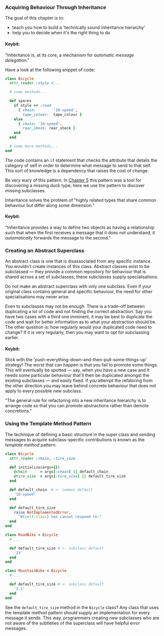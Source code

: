 ### Acquiring Behaviour Through Inheritance

The goal of this chapter is to:
* teach you how to build a 'technically sound inheritance hierarchy'
* help you to decide when it's the right thing to do

#### Keybit:

"Inheritance is, at its core, a mechanism for *automatic message delegation*."

Have a look at the following snippet of code:

```ruby
class Bicycle
  attr_reader :style #...

  # some methods...

  def spares
    if style == :road
      { chain:        '10-speed',
        tape_colour:  tape_colour }
    else
      { chain: '10-speed',
        rear_shock: rear_shock }
    end
  end

  # some more methods...
end
```

The code contains an `if` statement that checks the attribute that details the category of self in order to determine what message to send to that self. This sort of knowledge is a dependency that raises the cost of change.

Be very wary of this pattern. In [Chapter 5](https://github.com/NadiDami/keybits/blob/master/poodr_metz%2F5_duck_typing.md) this pattern was a tool for discovering a missing duck type; here we use the pattern to discover missing subclasses.

Inheritance solves the problem of "highly related types that share common behaviour but differ along some dimension."

#### Keybit:

"Inheritance provides a way to define two objects as having a relationship such that when the first receives a message that it does not understand, it *automatically* forwards the message to the second."

### Creating an Abstract Superclass

An abstract class is one that is disassociated from any specific instance. You wouldn't create instances of this class. Abstract classes exist to be subclassed — they provide a common repository for behaviour that is shared across a set of subclasses; these subclasses supply specialisations.

Do not make an abstract superclass with only one subclass. Even if your original class contains general and specific behaviour, the need for other specialisations may never arise.

Even to subclasses may not be enough. There is a trade-off between duplicating a lot of code and not finding the correct abstraction. Say you have two cases with a third one imminent, it may be best to duplicate the code and wait for better information as to what your abstraction should be. The other question is: how regularly would your duplicated code need to change? If it is very regularly, then you may want to opt for subclassing earlier.

#### Keybit:

Stick with the 'push-everything-down-and-then-pull-some-things-up' strategy! The worst that can happen is that you fail to promote some things. This will eventually be spotted — say, when you have a new case and it needs some particular behaviour that'll then be duplicated amongst the existing subclasses — and easily fixed. If you attempt the refatoring from the other direction you may leave behind concrete behaviour that does not apply to every possible new subclass.

"The general rule for refactoring into a new inheritance hierarchy is to arrange code so that you can promote abstractions rather than demote concretions."

### Using the Template Method Pattern

The technique of defining a basic structure in the super class and sending messages to acquire subclass-specific contributions is known as the *template method* pattern:

```ruby
class Bicycle
  attr_reader :chain, :tire_size

  def initialize(args={})
    @chain      = args[:chain] || default_chain
    @tire_size  = args[:tire_size] || default_tire_size
  end

  def default_chain  # <- common default
    '10-speed'
  end

  def default_tire_size
    raise NotImplementedError,
      "#{self.class} has cannot respond to:"
  end
end

class RoadBike < Bicycle
  # ...

  def default_tire_size # <- subclass default
    '23'
  end
end

class MountainBike < Bicycle
  # ...

  def default_tire_size # <- subclass default
    '2.1'
  end
end

```

See the `default_tire_size` method in the `Bicycle` class? Any class that uses the template method pattern should supply an implementation for every message it sends. This way, programmers creating new subclasses who are not aware of the subtleties of the superclass will have helpful error messages.
